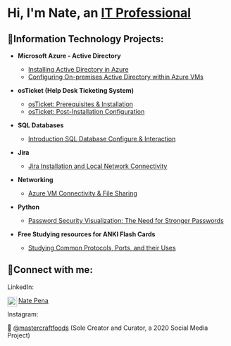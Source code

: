 <h1>Hi, I'm Nate, an <a href="https://www.linkedin.com/in/natepena">IT Professional</a></h1>

<h2>👾Information Technology Projects:</h2>

- <b>Microsoft Azure - Active Directory</b>
  - [Installing Active Directory in Azure](https://github.com/itnatepena/install-ad)
  - [Configuring On-premises Active Directory within Azure VMs](https://github.com/itnatepena/configure-ad)


- <b>osTicket (Help Desk Ticketing System)</b>
  - [osTicket: Prerequisites & Installation](https://github.com/itnatepena/osticket-prereqs)
  - [osTicket: Post-Installation Configuration](https://github.com/itnatepena/post-install-config)

- <b>SQL Databases</b>
  - [Introduction SQL Database Configure & Interaction](https://github.com/itnatepena/SQL-DB-Intro)

- <b>Jira</b>
  - [Jira Installation and Local Network Connectivity](https://github.com/itnatepena/jira-install)

- <b>Networking</b>
   - [Azure VM Connectivity & File Sharing](https://github.com/itnatepena/azure-vm-network-project)

- <b>Python</b>
  - [Password Security Visualization: The Need for Stronger Passwords](https://github.com/itnatepena/anki-flash-cards)

- <b>Free Studying resources for ANKI Flash Cards</b>
  - [Studying Common Protocols, Ports, and their Uses](https://github.com/itnatepena/anki-flash-cards)
  

<h2>🤝Connect with me:</h2>

LinkedIn: <p> [<img align="left" alt="natepena | LinkedIn" width="22px" src="https://cdn.jsdelivr.net/npm/simple-icons@v3/icons/linkedin.svg" />][linkedin]

[linkedin]: https://linkedin.com/in/natepena
[Nate Pena](https://www.linkedin.com/in/natepena)
</p>
Instagram:
<p>📸 <a href="https://www.instagram.com/mastercraftfoods/">@mastercraftfoods</a> (Sole Creator and Curator, a 2020 Social Media Project) </p>
